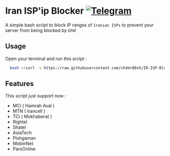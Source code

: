 
# Iran ISP'ip Blocker [![Telegram](https://img.shields.io/badge/Telegram-Join%20Channel-blue)](https://t.me/ch4mr0sh)

A simple bash script to block IP ranges of `Iranian ISPs` to prevent your server from being blocked by `GFW`!

## Usage
Open your terminal and run this script :

```bash
  bash <(curl -s https://raw.githubusercontent.com/ch4mr00sh/IR-ISP-Blocker/master/ip-blocker.sh)
```
## Features
This script just support now :

- MCi ( Hamrah Aval )
- MTN ( Irancell )
- TCi ( Mokhaberat )
- Rightel
- Shatel
- AsiaTech
- Pishgaman
- MobinNet
- ParsOnline
